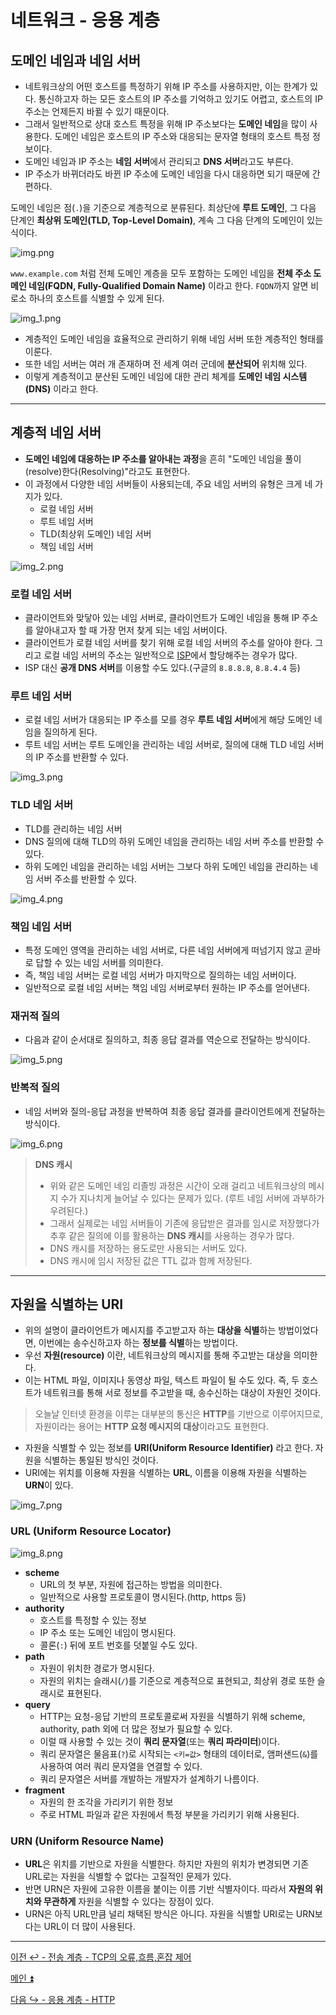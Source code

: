 # 네트워크 - 응용 계층

## 도메인 네임과 네임 서버

- 네트워크상의 어떤 호스트를 특정하기 위해 IP 주소를 사용하지만, 이는 한계가 있다. 통신하고자 하는 모든 호스트의 IP 주소를 기억하고 있기도 어렵고, 호스트의 IP 주소는 언제든지 바뀔 수 있기 때문이다.
- 그래서 일반적으로 상대 호스트 특정을 위해 IP 주소보다는 **도메인 네임**을 많이 사용한다. 도메인 네임은 호스트의 IP 주소와 대응되는 문자열 형태의 호스트 특정 정보이다.
- 도메인 네임과 IP 주소는 **네임 서버**에서 관리되고 **DNS 서버**라고도 부른다.
- IP 주소가 바뀌더라도 바뀐 IP 주소에 도메인 네임을 다시 대응하면 되기 때문에 간편하다.

도메인 네임은 점(`.`)을 기준으로 계층적으로 분류된다. 최상단에 **루트 도메인**, 그 다음 단계인 **최상위 도메인(TLD, Top-Level Domain)**, 계속 그 다음 단계의
도메인이 있는 식이다.

![img.png](image/img.png)

`www.example.com` 처럼 전체 도메인 계층을 모두 포함하는 도메인 네임을 **전체 주소 도메인 네임(FQDN, Fully-Qualified Domain Name)** 이라고 한다.
`FQDN`까지 알면 비로소 하나의 호스트를 식별할 수 있게 된다.

![img_1.png](image/img_1.png)

- 계층적인 도메인 네임을 효율적으로 관리하기 위해 네임 서버 또한 계층적인 형태를 이룬다.
- 또한 네임 서버는 여러 개 존재하며 전 세계 여러 군데에 **분산되어** 위치해 있다.
- 이렇게 계층적이고 분산된 도메인 네임에 대한 관리 체계를 **도메인 네임 시스템(DNS)** 이라고 한다.

---

## 계층적 네임 서버

- **도메인 네임에 대응하는 IP 주소를 알아내는 과정**을 흔히 "도메인 네임을 풀이(resolve)한다(Resolving)"라고도 표현한다.
- 이 과정에서 다양한 네임 서버들이 사용되는데, 주요 네임 서버의 유형은 크게 네 가지가 있다.
  - 로컬 네임 서버
  - 루트 네임 서버
  - TLD(최상위 도메인) 네임 서버
  - 책임 네임 서버

![img_2.png](image/img_2.png)

### 로컬 네임 서버

- 클라이언트와 맞닿아 있는 네임 서버로, 클라이언트가 도메인 네임을 통해 IP 주소를 알아내고자 할 때 가장 먼저 찾게 되는 네임 서버이다.
- 클라이언트가 로컬 네임 서버를 찾기 위해 로컬 네임 서버의 주소를 알아야 한다. 그리고 로컬 네임 서버의 주소는 일반적으로 [ISP](https://namu.wiki/w/%EC%9D%B8%ED%84%B0%EB%84%B7%20%EC%84%9C%EB%B9%84%EC%8A%A4%20%EC%A0%9C%EA%B3%B5%EC%82%AC%EC%97%85%EC%9E%90)에서 할당해주는 경우가 많다.
- ISP 대신 **공개 DNS 서버**를 이용할 수도 있다.(구글의 `8.8.8.8`, `8.8.4.4` 등)

### 루트 네임 서버

- 로컬 네임 서버가 대응되는 IP 주소를 모를 경우 **루트 네임 서버**에게 해당 도메인 네임을 질의하게 된다.
- 루트 네임 서버는 루트 도메인을 관리하는 네임 서버로, 질의에 대해 TLD 네임 서버의 IP 주소를 반환할 수 있다.

![img_3.png](image/img_3.png)

### TLD 네임 서버

- TLD를 관리하는 네임 서버
- DNS 질의에 대해 TLD의 하위 도메인 네임을 관리하는 네임 서버 주소를 반환할 수 있다.
- 하위 도메인 네임을 관리하는 네임 서버는 그보다 하위 도메인 네임을 관리하는 네임 서버 주소를 반환할 수 있다.

![img_4.png](image/img_4.png)

### 책임 네임 서버

- 특정 도메인 영역을 관리하는 네임 서버로, 다른 네임 서버에게 떠넘기지 않고 곧바로 답할 수 있는 네임 서버를 의미한다.
- 즉, 책임 네임 서버는 로컬 네임 서버가 마지막으로 질의하는 네임 서버이다.
- 일반적으로 로컬 네임 서버는 책임 네임 서버로부터 원하는 IP 주소를 얻어낸다.

### 재귀적 질의

- 다음과 같이 순서대로 질의하고, 최종 응답 결과를 역순으로 전달하는 방식이다.

![img_5.png](image/img_5.png)

### 반복적 질의

- 네임 서버와 질의-응답 과정을 반복하여 최종 응답 결과를 클라이언트에게 전달하는 방식이다.

![img_6.png](image/img_6.png)

> **DNS 캐시**
> 
> - 위와 같은 도메인 네임 리졸빙 과정은 시간이 오래 걸리고 네트워크상의 메시지 수가 지나치게 늘어날 수 있다는 문제가 있다. (루트 네임 서버에 과부하가 우려된다.)
> - 그래서 실제로는 네임 서버들이 기존에 응답받은 결과를 임시로 저장했다가 추후 같은 질의에 이를 활용하는 **DNS 캐시**를 사용하는 경우가 많다.
> - DNS 캐시를 저장하는 용도로만 사용되는 서버도 있다.
> - DNS 캐시에 임시 저장된 값은 TTL 값과 함께 저장된다.

---

## 자원을 식별하는 URI

- 위의 설명이 클라이언트가 메시지를 주고받고자 하는 **대상을 식별**하는 방법이었다면, 이번에는 송수신하고자 하는 **정보를 식별**하는 방법이다.
- 우선 **자원(resource)** 이란, 네트워크상의 메시지를 통해 주고받는 대상을 의미한다.
- 이는 HTML 파일, 이미지나 동영상 파일, 텍스트 파일이 될 수도 있다. 즉, 두 호스트가 네트워크를 통해 서로 정보를 주고받을 때, 송수신하는 대상이
자원인 것이다.

> 오늘날 인터넷 환경을 이루는 대부분의 통신은 **HTTP**를 기반으로 이루어지므로, 자원이라는 용어는 **HTTP 요청 메시지의 대상**이라고도 표현한다.

- 자원을 식별할 수 있는 정보를 **URI(Uniform Resource Identifier)** 라고 한다. 자원을 식별하는 통일된 방식인 것이다.
- URI에는 위치를 이용해 자원을 식별하는 **URL**, 이름을 이용해 자원을 식별하는 **URN**이 있다.

![img_7.png](image/img_7.png)

### URL (Uniform Resource Locator)

![img_8.png](image/img_8.png)

- **scheme**
  - URL의 첫 부분, 자원에 접근하는 방법을 의미한다.
  - 일반적으로 사용할 프로토콜이 명시된다.(http, https 등)
- **authority**
  - 호스트를 특정할 수 있는 정보
  - IP 주소 또는 도메인 네임이 명시된다.
  - 콜론(`:`) 뒤에 포트 번호를 덧붙일 수도 있다.
- **path**
  - 자원이 위치한 경로가 명시된다.
  - 자원의 위치는 슬래시(`/`)를 기준으로 계층적으로 표현되고, 최상위 경로 또한 슬래시로 표현된다.
- **query**
  - HTTP는 요청-응답 기반의 프로토콜로써 자원을 식별하기 위해 scheme, authority, path 외에 더 많은 정보가 필요할 수 있다.
  - 이럴 때 사용할 수 있는 것이 **쿼리 문자열**(또는 **쿼리 파라미터**)이다.
  - 쿼리 문자열은 물음표(`?`)로 시작되는 `<키=값>` 형태의 데이터로, 앰퍼샌드(`&`)를 사용하여 여러 쿼리 문자열을 연결할 수 있다.
  - 쿼리 문자열은 서버를 개발하는 개발자가 설계하기 나름이다.
- **fragment**
  - 자원의 한 조각을 가리키기 위한 정보
  - 주로 HTML 파일과 같은 자원에서 특정 부분을 가리키기 위해 사용된다.

### URN (Uniform Resource Name)

- **URL**은 위치를 기반으로 자원을 식별한다. 하지만 자원의 위치가 변경되면 기존 URL로는 자원을 식별할 수 없다는 고질적인 문제가 있다.
- 반면 URN은 자원에 고유한 이름을 붙이는 이름 기반 식별자이다. 따라서 **자원의 위치와 무관하게** 자원을 식별할 수 있다는 장점이 있다.
- URN은 아직 URL만큼 널리 채택된 방식은 아니다. 자원을 식별할 URI로는 URN보다는 URL이 더 많이 사용된다.

---

[이전 ↩️ - 전송 계층 - TCP의 오류,흐름,혼잡 제어](https://github.com/genesis12345678/TIL/blob/main/cs/network/transport_layer/TCP.md)

[메인 ⏫](https://github.com/genesis12345678/TIL/blob/main/cs/network/Main.md)

[다음 ↪️ - 응용 계층 - HTTP](https://github.com/genesis12345678/TIL/blob/main/cs/network/application_layer/HTTP.md)